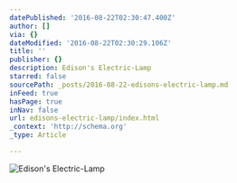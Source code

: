 ```yaml
---
datePublished: '2016-08-22T02:30:47.400Z'
author: []
via: {}
dateModified: '2016-08-22T02:30:29.106Z'
title: ''
publisher: {}
description: Edison's Electric-Lamp
starred: false
sourcePath: _posts/2016-08-22-edisons-electric-lamp.md
inFeed: true
hasPage: true
inNav: false
url: edisons-electric-lamp/index.html
_context: 'http://schema.org'
_type: Article

---
```

![Edison's Electric-Lamp](https://the-grid-user-content.s3-us-west-2.amazonaws.com/d4947f2e-2a7e-44c0-a6c1-adb73e117760.jpg)